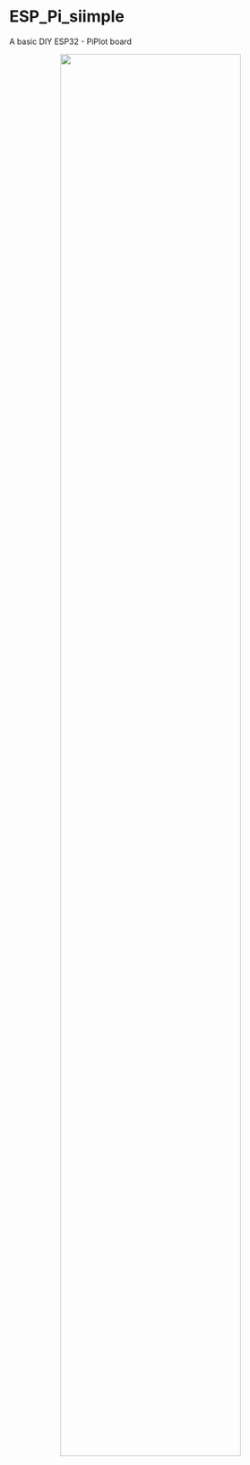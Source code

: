 # ESP_Pi_siimple
 A basic DIY ESP32 - PiPlot board  
 
 <p align="center"><img src="https://raw.githubusercontent.com/ithinkido/ESPpi-_siimple/main/pics/ESPpiSLANT.jpg?sanitize=true" width=80%></p>
